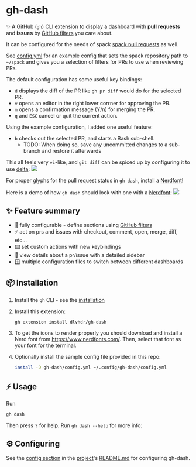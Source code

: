 # gh-dash

✨ A GitHub (`gh`) CLI extension to display a dashboard
with **pull requests** and **issues** by
[GitHub filters](https://docs.github.com/en/search-github/searching-on-github/searching-issues-and-pull-requests)
you care about.

It can be configured for the needs of spack
[spack pull requests](https://github.com/spack/spack/pulls) as well.

See [config.yml](config.yml) for an example config that sets the
spack repository path to `~/spack` and gives you a selection of
filters for PRs to use when reviewing PRs.

The default configuration has some useful key bindings:

- `d` displays the diff of the PR like `gh pr diff` would do for the selected PR.
- `v` opens an editor in the right lower corrner for approving the PR.
- `m` opens a confirmation message (Y/n) for merging the PR.
- `q` and `ESC` cancel or quit the current action.

Using the example configuration, I added one useful feature:

- `b` checks out the selected PR, and starts a Bash sub-shell.
  - TODO: When doing so, save any uncommitted changes to a sub-branch and restore it afterwards

This all feels very `vi`-like, and `git diff` can be spiced up by configuring
it to use [delta](https://dandavison.github.io/delta/introduction.html):
<img src="https://user-images.githubusercontent.com/52205/86275526-76792100-bba1-11ea-9e78-6be9baa80b29.png">

For proper glyphs for the pull request status in `gh dash`,
install a [Nerdfont](https://www.nerdfonts.com)!

Here is a demo of how `gh dash` should look with one with a [Nerdfont](https://www.nerdfonts.com):
<img src="https://user-images.githubusercontent.com/6196971/198704107-6775a0ba-669d-418b-9ae9-59228aaa84d1.gif">

## ✨ Feature summary

- 🌅 fully configurable - define sections using
[GitHub filters](https://docs.github.com/en/search-github/searching-on-github/searching-issues-and-pull-requests)
- ⚡️ act on prs and issues with checkout, comment, open, merge, diff, etc...
- ⌨️ set custom actions with new keybindings
- 🔭 view details about a pr/issue with a detailed sidebar
- 🪟 multiple configuration files to switch between different dashboards

## 📦 Installation

1. Install the `gh` CLI - see the [installation](https://github.com/cli/cli#installation)
2. Install this extension:

   ```sh
   gh extension install dlvhdr/gh-dash
   ```

3. To get the icons to render properly you should download and install
   a Nerd font from <https://www.nerdfonts.com/>.
   Then, select that font as your font for the terminal.

4. Optionally install the sample config file provided in this repo:

   ```sh
   install -D gh-dash/config.yml ~/.config/gh-dash/config.yml
   ```

## ⚡️ Usage

Run

```sh
gh dash
```

Then press <kbd>?</kbd> for help. Run `gh dash --help` for more info:

## ⚙️ Configuring

See the [config section](https://github.com/dlvhdr/gh-dash/?tab=readme-ov-file#%EF%B8%8F-configuring) in the
[project](https://github.com/dlvhdr/gh-dash)'s
[README.md](https://github.com/dlvhdr/gh-dash/blob/main/README.md)
for configuring gh-dash.

